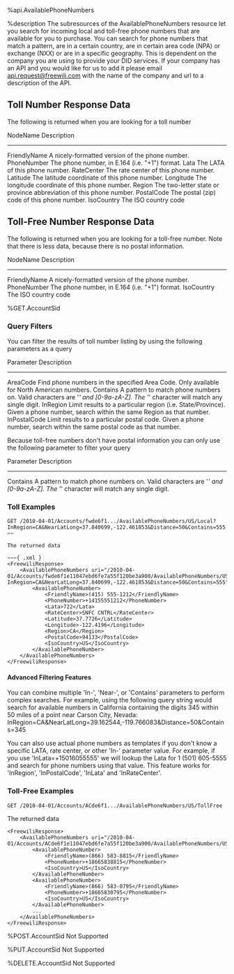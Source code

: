 %api.AvailablePhoneNumbers

%description
The subresources of the AvailablePhoneNumbers resource let you search for incoming local and toll-free phone numbers that are available for you to purchase. You can search for phone numbers that match a pattern, are in a certain country, are in certain area code (NPA) or exchange (NXX) or are in a specific geography. This is dependent on the company you are using to provide your DID services. If your company has an API and you would like for us to add it please email api.request@freewili.com with the name of the company and url to a description of the API.

Toll Number Response Data
-------------------------

The following is returned when you are looking for a toll number

NodeName       Description
-----------    ---------------
FriendlyName   A nicely-formatted version of the phone number.
PhoneNumber	   The phone number, in E.164 (i.e. "+1") format.
Lata	       The LATA of this phone number.
RateCenter	   The rate center of this phone number.
Latitude	   The latitude coordinate of this phone number.
Longitude      The longitude coordinate of this phone number.
Region	       The two-letter state or province abbreviation of this phone number.
PostalCode	   The postal (zip) code of this phone number.
IsoCountry	   The ISO country code

Toll-Free Number Response Data
------------------------------

The following is returned when you are looking for a toll-free number. Note that there is less data, because there is no postal information.

NodeName       Description
-----------    ---------------
FriendlyName   A nicely-formatted version of the phone number.
PhoneNumber	   The phone number, in E.164 (i.e. "+1") format.
IsoCountry	   The ISO country code


%GET.AccountSid

### Query Filters ###
You can filter the results of toll number listing by using the following
parameters as a query

Parameter	     Description
------------     ---------------
AreaCode         Find phone numbers in the specified Area Code. Only available for North American numbers.
Contains         A pattern to match phone numbers on. Valid characters are '*' and 
                 [0-9a-zA-Z]. The '*' character will match any single digit.
InRegion         Limit results to a particular region (i.e. State/Province). Given a phone number, 
                 search within the same Region as that number.
InPostalCode     Limit results to a particular postal code. Given a phone number, 
                 search within the same postal code as that number.
                 
Because toll-free numbers don't have postal information you can only use the following parameter to filter your query

 Parameter	     Description
------------     ---------------
Contains         A pattern to match phone numbers on. Valid characters are '*' and 
                 [0-9a-zA-Z]. The '*' character will match any single digit.

### Toll Examples ###
~~~
GET /2010-04-01/Accounts/fwde6f1.../AvailablePhoneNumbers/US/Local?InRegion=CA&NearLatLong=37.840699,-122.461853&Distance=50&Contains=555
~~

The returned data

~~~{ .xml }
<FreewiliResponse> 
    <AvailablePhoneNumbers uri="/2010-04-01/Accounts/fwde6f1e11047ebd6fe7a55f120be3a900/AvailablePhoneNumbers/US/Loca?InRegion=CA&NearLatLong=37.840699,-122.461853&Distance=50&Contains=555">
        <AvailablePhoneNumber>
            <FriendlyName>(415) 555-1212</FriendlyName>
            <PhoneNumber>+14155551212</PhoneNumber>
            <Lata>722</Lata>
            <RateCenter>SNFC CNTRL</RateCenter>
            <Latitude>37.7726</Latitude>
            <Longitude>-122.4196</Longitude>
            <Region>CA</Region>
            <PostalCode>94133</PostalCode>
            <IsoCountry>US</IsoCountry>
        </AvailablePhoneNumber>
    </AvailablePhoneNumbers>
</FreewiliResponse>
~~~

#### Advanced Filtering Features ####
You can combine multiple 'In-', 'Near-', or 'Contains' parameters to perform complex searches. For example, using the following query string would search for available numbers in California containing the digits 345 within 50 miles of a point near Carson City, Nevada:
InRegion=CA&NearLatLong=39.162544,-119.766083&Distance=50&Contains=345

You can also use actual phone numbers as templates if you don't know a specific LATA, rate center, or other 'In-' parameter value. For example, if you use 'InLata=+15016055555' we will lookup the Lata for 1 (501) 605-5555 and search for phone numbers using that value. This feature works for 'InRegion', 'InPostalCode', 'InLata' and 'InRateCenter'.


### Toll-Free Examples ###
~~~
GET /2010-04-01/Accounts/ACde6f1.../AvailablePhoneNumbers/US/TollFree
~~~

The returned data

~~~{ .xml }
<FreewiliResponse>
    <AvailablePhoneNumbers uri="/2010-04-01/Accounts/ACde6f1e11047ebd6fe7a55f120be3a900/AvailablePhoneNumbers/US/TollFree">
        <AvailablePhoneNumber>
            <FriendlyName>(866) 583-8815</FriendlyName>
            <PhoneNumber>+18665838815</PhoneNumber>
            <IsoCountry>US</IsoCountry>
        </AvailablePhoneNumber>
        <AvailablePhoneNumber>
            <FriendlyName>(866) 583-0795</FriendlyName>
            <PhoneNumber>+18665830795</PhoneNumber>
            <IsoCountry>US</IsoCountry>
        </AvailablePhoneNumber>
        ...
    </AvailablePhoneNumbers>
</FreewiliResponse>
~~~

%POST.AccountSid
Not Supported

%PUT.AccountSid
Not Supported

%DELETE.AccountSid
Not Supported
